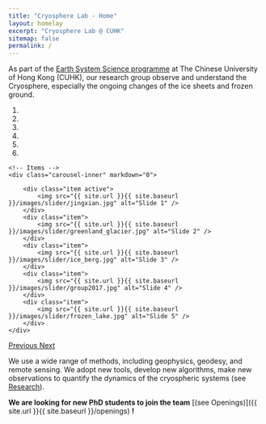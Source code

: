 ```yaml
---
title: "Cryosphere Lab - Home"
layout: homelay
excerpt: "Cryosphere Lab @ CUHK"
sitemap: false
permalink: /
---
```


As part of the [Earth System Science programme](http://www.cuhk.edu.hk/sci/essc/) at The Chinese University of Hong Kong (CUHK), our research group observe and understand the Cryosphere, especially the ongoing changes of the ice sheets and frozen ground. 

<div markdown="0" id="carousel" class="carousel slide" data-ride="carousel" data-interval="8000" data-pause="hover" >
    <!-- Menu -->
    <ol class="carousel-indicators">
        <li data-target="#carousel" data-slide-to="0" class="active"></li>
        <li data-target="#carousel" data-slide-to="1"></li>
        <li data-target="#carousel" data-slide-to="2"></li>
        <li data-target="#carousel" data-slide-to="3"></li>
        <li data-target="#carousel" data-slide-to="4"></li>
        <li data-target="#carousel" data-slide-to="5"></li>
    </ol>

    <!-- Items -->
    <div class="carousel-inner" markdown="0">

        <div class="item active">
            <img src="{{ site.url }}{{ site.baseurl }}/images/slider/jingxian.jpg" alt="Slide 1" />
        </div>
        <div class="item">
            <img src="{{ site.url }}{{ site.baseurl }}/images/slider/greenland_glacier.jpg" alt="Slide 2" />
        </div>
        <div class="item">
            <img src="{{ site.url }}{{ site.baseurl }}/images/slider/ice_berg.jpg" alt="Slide 3" />
        </div>
        <div class="item">
            <img src="{{ site.url }}{{ site.baseurl }}/images/slider/group2017.jpg" alt="Slide 4" />
        </div>
        <div class="item">
            <img src="{{ site.url }}{{ site.baseurl }}/images/slider/frozen_lake.jpg" alt="Slide 5" />
        </div>
    </div> 
  <a class="left carousel-control" href="#carousel" role="button" data-slide="prev">
    <span class="glyphicon glyphicon-chevron-left" aria-hidden="true"></span>
    <span class="sr-only">Previous</span>
  </a>
  <a class="right carousel-control" href="#carousel" role="button" data-slide="next">
    <span class="glyphicon glyphicon-chevron-right" aria-hidden="true"></span>
    <span class="sr-only">Next</span>
  </a>
</div>


We use a wide range of methods, including geophysics, geodesy, and remote sensing. We adopt new tools, develop new algorithms, make new observations to quantify the dynamics of the cryospheric systems (see [Research](research)).

 **We are looking for new PhD students to join the team** [(see Openings)]({{ site.url }}{{ site.baseurl }}/openings) **!**

